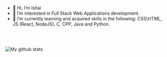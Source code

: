 - 👋 Hi, I’m Ishai
- 👀 I’m interested in Full Stack Web Applications development.
- 🌱 I’m currently learning and acquired skills in the following:  CSS\HTML, JS (React, NodeJS), C, CPP, Java and Python. 
<!---- 💞️ I’m looking to collaborate on ...--->
<br/><br/>

![My github stats](https://github-readme-stats.vercel.app/api?username=ishaishai&show_icons=true&theme=nord)

<!---
ishaishai/ishaishai is a ✨ special ✨ repository because its `README.md` (this file) appears on your GitHub profile.
You can click the Preview link to take a look at your changes.
--->
